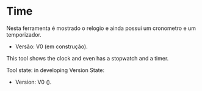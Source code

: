 # Time

Nesta ferramenta é mostrado o relogio e ainda possui um cronometro e um temporizador.

- Versão: V0 (em construção).


This tool shows the clock and even has a stopwatch and a timer.

Tool state: in developing
Version State: 

- Version: V0 ().
